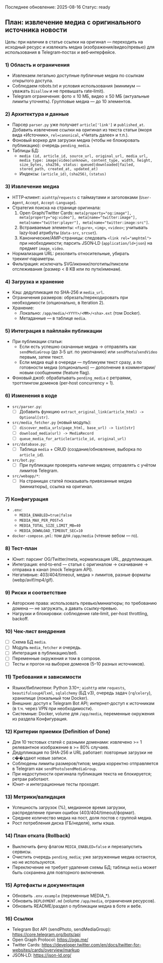 Последнее обновление: 2025-08-16
Статус: ready

## План: извлечение медиа с оригинального источника новости

Цель: при наличии в статье ссылки на оригинал — переходить на исходный ресурс и извлекать медиа (изображения/видео/превью) для использования в Telegram‑постах и веб‑интерфейсе.

### 1) Область и ограничения
- Извлекаем легально доступные публичные медиа по ссылкам открытого доступа.
- Соблюдаем robots.txt и условия использования (минимум — уважать `Disallow` и не превышать rate‑limit).
- Telegram ограничения: фото ≤ 10 МБ, видео ≤ 50 МБ (актуальные лимиты уточнять). Групповые медиа — до 10 элементов.

### 2) Архитектура и данные
- Парсер `parser.py` уже получает `article['link']` и `published_at`. Добавить извлечение ссылки на оригинал из текста статьи (якоря вида «Источник», `rel=canonical`, «Читать далее» и т.п.).
- Фоновый воркер для загрузки медиа (чтобы не блокировать публикацию): очередь `pending_media`.
- Таблицы БД:
  - `media (id, article_id, source_url, original_url, media_url, media_type: image|video|unknown, content_type, width, height, size_bytes, sha256, status: queued|downloaded|failed, stored_path, created_at, updated_at)`
  - Индексы: `(article_id)`, `(sha256)`, `(status)`

### 3) Извлечение медиа
- HTTP‑клиент: `aiohttp`/`requests` с таймаутами и заголовками (`User-Agent`, `Accept`, `Accept-Language`).
- Стратегия поиска на странице оригинала:
  1) Open Graph/Twitter Cards: `meta[property="og:image"], meta[property="og:video"], meta[name="twitter:image"], meta[name="twitter:player"], meta[name="twitter:image:src"]`.
  2) Встраиваемые элементы: `<figure>`, `<img>`, `<video>`; учитывать lazy‑load атрибуты (`data-src`, `srcset`).
  3) Канонические/AMP‑страницы: следовать `<link rel="amphtml">` при необходимости; парсить JSON‑LD (`application/ld+json`) на предмет `image`, `video`.
- Нормализация URL: резолвить относительные, убирать трекинг‑параметры.
- Фильтрация: исключать SVG/иконки/логотипы/пиксели отслеживания (размер < 8 KB или по пути/именам).

### 4) Загрузка и хранение
- Кэш: дедупликация по SHA‑256 и `media_url`.
- Ограничения размеров: обрезать/перекодировать при необходимости (опционально, в Iteration 2).
- Хранение:
  - Локально: `/app/media/<YYYY>/<MM>/<sha>.ext` (том Docker).
  - Метаданные — в таблице `media`.

### 5) Интеграция в пайплайн публикации
- При публикации статьи:
  - Если есть успешно скачанные медиа → отправлять как `sendMediaGroup` (до 3‑5 шт. по умолчанию) или `sendPhoto`/`sendVideo` первым, затем текст.
  - Если медиа ещё в очереди — публикуем текст сразу, а по готовности медиа (опционально) — дополнение в комментарии/новым сообщением (feature flag).
- Фоновый джоб: обрабатывать `pending_media` с ретраями, троттлингом доменов (per‑host concurrency = 1).

### 6) Изменения в коде
- `src/parser.py`:
  - [ ] Добавить функцию `extract_original_link(article_html) -> Optional[str]`.
- `src/media_fetcher.py` (новый модуль):
  - [ ] `discover_media_urls(page_html, base_url) -> list[str]`
  - [ ] `download_media(url) -> MediaRecord`
  - [ ] `queue_media_for_article(article_id, original_url)`
- `src/database.py`:
  - [ ] Таблица `media` + CRUD (создание/обновление, выборка по `article_id`).
- `src/bot.py`:
  - [ ] При публикации проверять наличие медиа; отправлять с учётом лимитов Telegram.
- `src/webapp/*`:
  - [ ] На страницах статей показывать привязанные медиа (миниатюры), ссылка на оригинал.

### 7) Конфигурация
- `.env`:
  - `MEDIA_ENABLED=true|false`
  - `MEDIA_MAX_PER_POST=5`
  - `MEDIA_TOTAL_SIZE_LIMIT_MB=40`
  - `MEDIA_DOWNLOAD_TIMEOUT_SEC=10`
- `docker-compose.yml`: том для `/app/media` (чтение вебом — ro).

### 8) Тест‑план
- Юнит: парсинг OG/Twitter/meta, нормализация URL, дедупликация.
- Интеграция: end‑to‑end — статья с оригиналом → скачивание → отправка в канал (mock Telegram API).
- Негативные: 403/404/timeout, медиа > лимитов, разные форматы (webp/avif/mp4/gif).

### 9) Риски и соответствие
- Авторские права: использовать превью/миниатюры; по требованию домена — не загружать, а давать ссылку‑превью.
- Нагрузки и блокировки: соблюдение rate‑limit, per‑host throttling, backoff.

### 10) Чек‑лист внедрения
- [ ] Схема БД `media`.
- [ ] Модуль `media_fetcher` и очередь.
- [ ] Интеграция в публикацию/веб.
- [ ] Переменные окружения и том в compose.
- [ ] Тесты и прогон на выборке доменов (5–10 разных источников).

### 11) Требования и зависимости
- Языки/библиотеки: Python 3.10+; `aiohttp` или `requests`, `beautifulsoup4`/`lxml`, `sqlalchemy` (БД v3), очередь задач (`rq`/`celery`), хранилище (локальный том Docker).
- Внешние: доступ к Telegram Bot API; интернет‑доступ к источникам (в т.ч. через VPN при необходимости).
- Системные: Docker, volume для `/app/media`, переменные окружения из раздела Конфигурация.

### 12) Критерии приемки (Definition of Done)
- Для 10 тестовых статей с разными доменами: извлечено >= 1 релевантное изображение в >= 80% случаев.
- Дедупликация по SHA‑256 и URL работает: повторные загрузки не с��здают новые записи.
- Соблюдены лимиты размеров/типов; медиа корректно отправляется в Telegram как `sendPhoto`/`sendMediaGroup`.
- При недоступности оригинала публикация текста не блокируется; ретраи работают.
- Юнит‑ и интеграционные тесты проходят.

### 13) Метрики/валидация
- Успешность загрузок (%), медианное время загрузки, распределение причин ошибок (403/404/timeout/формат).
- Среднее количество медиа на пост, доля постов с группой медиа.
- Рост потребления диска (ГБ/неделя), хиты кэша.

### 14) План отката (Rollback)
- Выключить фичу флагом `MEDIA_ENABLED=false` и перезапустить сервисы.
- Очистить очередь `pending_media`; уже загруженные медиа остаются, но не используются.
- Переключение не требует удаления схемы БД; таблица `media` может быть сохранена для повторного включения.

### 15) Артефакты и документация
- Обновить `.env.example` (переменные MEDIA_*).
- Обновить `DEPLOYMENT.md` (volume `/app/media`, ограничения ресурсов).
- Обновить README/раздел о публикации медиа в боте и вебе.

### 16) Ссылки
- Telegram Bot API (sendPhoto, sendMediaGroup): https://core.telegram.org/bots/api
- Open Graph Protocol: https://ogp.me/
- Twitter Cards: https://developer.twitter.com/en/docs/twitter-for-websites/cards/overview/markup
- JSON‑LD: https://json-ld.org/
